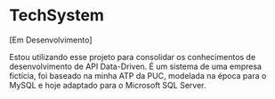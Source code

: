 # TechSystem
[Em Desenvolvimento]

Estou utilizando esse projeto para consolidar os conhecimentos de desenvolvimento de API Data-Driven.
É um sistema de uma empresa fictícia, foi baseado na minha ATP da PUC, modelada na época para o MySQL e hoje adaptado para o Microsoft SQL Server.
